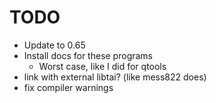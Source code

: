 # TODO

- Update to 0.65
- Install docs for these programs
    - Worst case, like I did for qtools
- link with external libtai? (like mess822 does)
- fix compiler warnings
